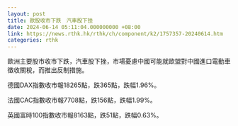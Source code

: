 ```yaml
---
layout: post
title: 歐股收市下跌　汽車股下挫
date: 2024-06-14 05:11:04.000000000 +08:00
link: https://news.rthk.hk/rthk/ch/component/k2/1757357-20240614.htm
categories: rthk
---
```


歐洲主要股市收市下跌，汽車股下挫，市場憂慮中國可能就歐盟對中國進口電動車徵收關稅，而推出反制措施。

德國DAX指數收市報18265點，跌365點，跌幅1.96%。

法國CAC指數收市報7708點，跌156點，跌幅1.99%。

英國富時100指數收市報8163點，跌51點，跌幅0.63%。
